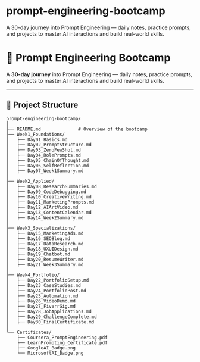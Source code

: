 # prompt-engineering-bootcamp
A 30-day journey into Prompt Engineering — daily notes, practice prompts, and projects to master AI interactions and build real-world skills.
# 🚀 Prompt Engineering Bootcamp  

A **30-day journey** into Prompt Engineering — daily notes, practice prompts, and projects to master AI interactions and build real-world skills.  

---

## 📂 Project Structure  

```tree
prompt-engineering-bootcamp/
│
├── README.md              # Overview of the bootcamp
├── Week1_Foundations/
│   ├── Day01_Basics.md
│   ├── Day02_PromptStructure.md
│   ├── Day03_ZeroFewShot.md
│   ├── Day04_RolePrompts.md
│   ├── Day05_ChainOfThought.md
│   ├── Day06_SelfReflection.md
│   ├── Day07_Week1Summary.md
│
├── Week2_Applied/
│   ├── Day08_ResearchSummaries.md
│   ├── Day09_CodeDebugging.md
│   ├── Day10_CreativeWriting.md
│   ├── Day11_MarketingPrompts.md
│   ├── Day12_AIArtVideo.md
│   ├── Day13_ContentCalendar.md
│   ├── Day14_Week2Summary.md
│
├── Week3_Specializations/
│   ├── Day15_MarketingAds.md
│   ├── Day16_SEOBlog.md
│   ├── Day17_DataResearch.md
│   ├── Day18_UXUIDesign.md
│   ├── Day19_Chatbot.md
│   ├── Day20_ResumeWriter.md
│   ├── Day21_Week3Summary.md
│
├── Week4_Portfolio/
│   ├── Day22_PortfolioSetup.md
│   ├── Day23_CaseStudies.md
│   ├── Day24_PortfolioPost.md
│   ├── Day25_Automation.md
│   ├── Day26_VideoDemo.md
│   ├── Day27_FiverrGig.md
│   ├── Day28_JobApplications.md
│   ├── Day29_ChallengeComplete.md
│   ├── Day30_FinalCertificate.md
│
└── Certificates/
    ├── Coursera_PromptEngineering.pdf
    ├── LearnPrompting_Certificate.pdf
    ├── GoogleAI_Badge.png
    └── MicrosoftAI_Badge.png
